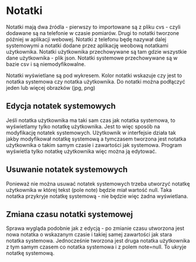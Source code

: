 # Notatki
Notatki mają dwa źródla - pierwszy to importowane są z pliku cvs - czyli dodawane są na telefonie w czasie pomiarów. Drugi to notatki tworzone później w aplikacji webowej. Notatki z telefonu będę nazywał dalej systemowymi a notatki dodane przez aplikację weobową notatkami użytkownika. Notatki użytkownika przechowywane są tam gdzie wszystkie dane użytkownika - plik json. Notatki systemowe przechowywane są w bazie csv i są niemodyfikowalne.

Notatki wyświetlane są pod wykresem. Kolor notatki wskazuje czy jest to notatka systemowa czy notatka użytkownika. Do notatki można podłączyć jeden lub więcej obrazków (jpg, png)

## Edycja notatek systemowych
Jeśli notatka użytkownika ma taki sam czas jak notatka systemowa, to wyświetlamy tylko notatkę użytkownika. Jest to więc sposób na modyfikację notatek systemowych. Użytkownik w interfejsie działa tak jakby modyfikował notatkę systemową a tymczasem tworzona jest notatka użytkownika o takim samym czasie i zawartości jak systemowa. Program wyświetla tylko notatkę użytkownika więc można ją edytować.

## Usuwanie notatek systemowych
Ponieważ nie można usuwać notatek systemowych trzeba utworzyć notatkę użytkownika w której tekst (pole note) będzie miał wartość null. Taka notatka przykryje notatkę systemową - nie będzie więc żadna wyświetlana.

## Zmiana czasu notatki systemowej
Sprawa wygląda podobnie jak z edycją - po zmianie czasu utworzona jest nowa notatka o wskazanym czasie i takiej samej zawartości jak stara notatka systemowa. Jednocześnie tworzona jest druga notatka użytkownika z tym samym czasem co notatka systemowa i z polem note=null. To ukryje notatkę systemową.